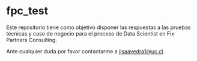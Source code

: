 # fpc_test

Este repositorio tiene como objetivo disponer las respuestas a las pruebas técnicas y caso de negocio para el proceso de Data Scientist en Fix Partners Consulting.

Ante cualquier duda por favor contactarme a jisaavedra1@uc.cl.

